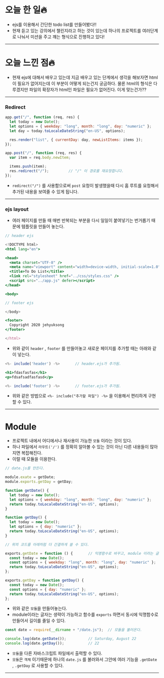 # 오늘 한 일🔥

- ejs를 이용해서 간단한 todo list를 만들어봤다!!
- 현재 듣고 있는 강의에서 챌린지라고 하는 것이 있는데 하나의 프로젝트를 여러단계로 나눠서 미션을 주고 꺠는 형식으로 진행하고 있다!

---

# 오늘 느낀 점🔥

- 현재 ejs에 대해서 배우고 있는데 지금 배우고 있는 단계에서 생각을 해보자면 html이 필요가 없어지는데 이 부분이 어떻게 되는건지 궁금하다. 물론 html의 형식은 다루겠지만 파일의 확장자가 html인 파일은 필요가 없어진다. 이게 맞는건가??

---

### Redirect

```jsx
app.get("/", function (req, res) {
  let today = new Date();
  let options = { weekday: "long", month: "long", day: "numeric" };
  let day = today.toLocaleDateString("en-US", options);

  res.render("list", { currentDay: day, newListItems: items });
});

app.post("/", function (req, res) {
  var item = req.body.newItem;

  items.push(item);
  res.redirect("/");         // "/" 이 경로를 재요청합니다.
});
```

- `redirect("/")` 를 사용함으로써 `post` 요청이 발생했을때 다시 홈 루트를 요청해서 추가된 내용을 보여줄 수 있게 됩니다.

---

### ejs layout

- 여러 페이지를 만들 때 매번 반복되는 부분을 다시 일일이 붙여넣기는 번거롭기 때문에 템플릿을 만들어 놓는다.

```jsx
// header ejs

<!DOCTYPE html>
<html lang="en">

<head>
  <meta charset="UTF-8" />
  <meta name="viewport" content="width=device-width, initial-scale=1.0" />
  <title>To Do List</title>
  <link rel="stylesheet" href="../css/styles.css" />
  <script src="../app.js" defer></script>
</head>

<body>
```

```jsx
// footer ejs

</body>

<footer>
  Copyright 2020 jehyuksong
</footer>

</html>
```

- 위와 같이 `header` , `footer` 를 만들어놓고 새로운 페이지를 추가할 때는 아래와 같이 넣는다.

```jsx
<%- include('header') -%>       // header.ejs가 추가됨.

<h1>fdasfasfas</h1>
<p>fdsafsadfasfasd</p>

<%- include('footer') -%>       // footer.ejs가 추가됨.
```

- 위와 같은 방법으로 `<%- include("추가할 파일") -%>` 을 이용해서 편리하게 구현할 수 있다.

---

# Module

- 프로젝트 내에서 어디에서나 재사용이 가능한 `모듈` 이라는 것이 있다.
- 하나 파일에서 `라우트('/')` 를 정확히 알아볼 수 있는 것이 아닌 다른 내용들이 많아지면 복잡해진다.
- 이럴 때 모듈을 이용한다.

```jsx
// date.js를 만든다.

module.exate = getDate;
module.exports.getDay = getDay;

function getDate() {
  let today = new Date();
  let options = { weekday: "long", month: "long", day: "numeric" };
  return today.toLocaleDateString("en-US", options);
}

function getDay() {
  let today = new Date();
  let options = { day: "numeric" };
  return today.toLocaleDateString("en-US", options);
}
```

```jsx
// 위의 코드를 아래처럼 더 간결하게 쓸 수 있다.

exports.getDate = function () {       // 익명함수로 바꾸고, module 이라는 글자를 생략한다.
  const today = new Date();
  const options = { weekday: "long", month: "long", day: "numeric" };
  return today.toLocaleDateString("en-US", options);
};

exports.getDay = function getDay() {
  const today = new Date();
  const options = { day: "numeric" };
  return today.toLocaleDateString("en-US", options);
};
```

- 위와 같은 `모듈`을 만들어놓는다.
- module이라는 글자는 생략이 가능하고 함수를 `exports` 하면서 동시에 익명함수로 만들어서 길이를 줄일 수 있다.

```jsx
const date = require(__dirname + "/date.js");  // 모듈을 불러온다.

console.log(date.getDate());          // Saturday, August 22
console.log(date.getDay());           // 22
```

- `모듈`을 다른 자바스크립트 파일에서 출력할 수 있다.
- `모듈`은 `객체` 이기때문에 하나의 `date.js` 를 불러와서 그안에 여러 기능을 `.getDate` , `.getDay` 로 사용할 수 있다.

---
